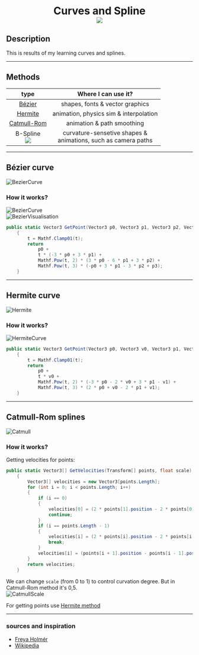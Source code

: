 <h1 align="center"> Curves and Spline<br>
<img src ="https://img.shields.io/badge/status-on%20working-red" </h1>

## Description

This is results of my learning curves and splines.
***

## Methods

type |  Where I can use it?
:----:|:---------------------:
[Bézier](#beziersection) | shapes, fonts & vector graphics
[Hermite](#hermitesection) | animation, physics sim & interpolation
[Catmull-Rom](#catmullsection) | animation & path smoothing
B-Spline <br><img src ="https://img.shields.io/badge/status-on%20working-red"> | curvature-sensetive shapes &<br> animations, such as camera paths
***

## <a id="beziersection">Bézier curve

![BezierCurve](https://user-images.githubusercontent.com/70095026/222391334-2aa7aea3-6342-4bbd-87d9-0c733c3de936.gif)

### How it works?
![BezierCurve](https://user-images.githubusercontent.com/70095026/222417678-3018c701-a7ef-42e6-83f5-b23be96f3715.png)  
![BezierVisualisation](https://user-images.githubusercontent.com/70095026/222672969-e8243aeb-ad4b-4cdf-a50f-15b24948141a.gif)
```C#
public static Vector3 GetPoint(Vector3 p0, Vector3 p1, Vector3 p2, Vector3 p3, float t)
    {
        t = Mathf.Clamp01(t);
        return
            p0 +
            t * (-3 * p0 + 3 * p1) +
            Mathf.Pow(t, 2) * (3 * p0 - 6 * p1 + 3 * p2) +
            Mathf.Pow(t, 3) * (-p0 + 3 * p1 - 3 * p2 + p3);
    }
```
***

## <a id="hermitesection">Hermite curve

![Hermite](https://user-images.githubusercontent.com/70095026/222453698-4724b1de-8a2b-474b-9f12-f8d95e8e9d7a.gif)
    
### How it works?
![HermiteCurve](https://user-images.githubusercontent.com/70095026/222454752-3421b256-4d85-437c-9d5e-dcf62a2838df.png)
```C#
public static Vector3 GetPoint(Vector3 p0, Vector3 v0, Vector3 p1, Vector3 v1, float t)
    {
        t = Mathf.Clamp01(t);
        return
            p0 +
            t * v0 +
            Mathf.Pow(t, 2) * (-3 * p0 - 2 * v0 + 3 * p1 - v1) +
            Mathf.Pow(t, 3) * (2 * p0 + v0 - 2 * p1 + v1);
    }
```
***

## <a id="catmullsection">Catmull-Rom splines
![Catmull](https://user-images.githubusercontent.com/70095026/222519774-63d88ab6-d2ec-4d29-8a1a-80e2f03a99a3.gif)
### How it works?
Getting velocities for points:
```C#
public static Vector3[] GetVelocities(Transform[] points, float scale)
    {
        Vector3[] velocities = new Vector3[points.Length];
        for (int i = 0; i < points.Length; i++)
        {
            if (i == 0)
            {
                velocities[0] = (2 * points[1].position - 2 * points[0].position) * scale;
                continue;
            }
            if (i == points.Length - 1)
            {
                velocities[i] = (2 * points[i].position - 2 * points[i - 1].position) * scale;
                break;
            }
            velocities[i] = (points[i + 1].position - points[i - 1].position) * scale;
        }
        return velocities;
    }
```
We can change ```scale``` (from 0 to 1) to control curvation degree. But in Catmull-Rom method it's 0,5.  
![CatmullScale](https://user-images.githubusercontent.com/70095026/222517405-ecaba1a1-9af7-48bb-b772-275a93b51f69.gif)

For getting points use [Hermite method](#hermitesection)<br>
***

### sources and inspiration

* [Freya Holmér](https://www.youtube.com/@Acegikmo/featured)
* [Wikipedia](https://en.wikipedia.org/wiki/Bezier_curve)

